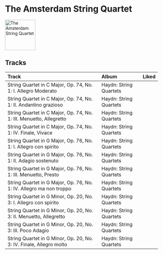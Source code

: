 
# The Amsterdam String Quartet


<img src="https://i.scdn.co/image/ab67616d0000b2737368d9506efe9c2d556d9e98" alt="The Amsterdam String Quartet" width="100" />

## Tracks

| Track                                                               | Album                  | Liked   |
|:--------------------------------------------------------------------|:-----------------------|:--------|
| String Quartet in C Major, Op. 74, No. 1: I. Allegro Moderato       | Haydn: String Quartets |         |
| String Quartet in C Major, Op. 74, No. 1: II. Andantino grazioso    | Haydn: String Quartets |         |
| String Quartet in C Major, Op. 74, No. 1: III. Menuetto, Allegretto | Haydn: String Quartets |         |
| String Quartet in C Major, Op. 74, No. 1: IV. Finale, Vivace        | Haydn: String Quartets |         |
| String Quartet in G Major, Op. 76, No. 1: I. Allegro con spirito    | Haydn: String Quartets |         |
| String Quartet in G Major, Op. 76, No. 1: II. Adagio sostenuto      | Haydn: String Quartets |         |
| String Quartet in G Major, Op. 76, No. 1: III. Menuetto, Presto     | Haydn: String Quartets |         |
| String Quartet in G Major, Op. 76, No. 1: IV. Allegro ma non troppo | Haydn: String Quartets |         |
| String Quartet in G Minor, Op. 20, No. 3: I. Allegro con spirito    | Haydn: String Quartets |         |
| String Quartet in G Minor, Op. 20, No. 3: II. Menuetto, Allegretto  | Haydn: String Quartets |         |
| String Quartet in G Minor, Op. 20, No. 3: III. Poco Adagio          | Haydn: String Quartets |         |
| String Quartet in G Minor, Op. 20, No. 3: IV. Finale, Allegro molto | Haydn: String Quartets |         |